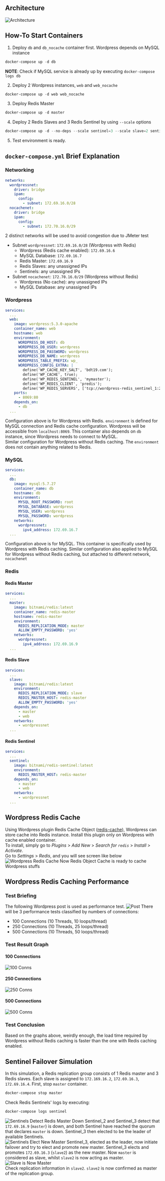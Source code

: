 ## Architecture
![Architecture](assets/architecture.png)

## How-To Start Containers
1. Deploy `db` and `db_nocache` container first. Wordpress depends on MySQL instance 
```powershell
docker-compose up -d db
```
**NOTE**: Check if MySQL service is already up by executing `docker-compose logs db`

2. Deploy 2 Wordpress instances, `web` and `web_nocache`
```powershell
docker-compose up -d web web_nocache
```
3. Deploy Redis Master
```powershell
docker-compose up -d master
```
4. Deploy 2 Redis Slaves and 3 Redis Sentinel by using `--scale` options
```powershell
docker-compose up -d --no-deps --scale sentinel=3 --scale slave=2 sentinel slave
```
5. Test environment is ready.
## `docker-compose.yml` Brief Explanation
### Networking
```yaml
networks:
  wordpressnet:
    driver: bridge
    ipam:
      config:
        - subnet: 172.69.16.0/28
  nocachenet:
    driver: bridge
    ipam:
      config:
        - subnet: 172.70.16.0/29
```
2 distinct networks will be used to avoid congestion due to JMeter test
- Subnet `wordpressnet`: `172.69.16.0/28` (Wordpress with Redis)
  - Wordpress (Redis cache enabled): `172.69.16.6`
  - MySQL Database: `172.69.16.7`
  - Redis Master: `172.69.16.9`
  - Redis Slaves: any unassigned IPs
  - Sentinels: any unassigned IPs
- Subnet `nocachenet`: `172.70.16.0/29` (Wordpress without Redis)
  - Wordpress (No cache): any unassigned IPs
  - MySQL Database: any unassigned IPs
### Wordpress
```yaml
services:
  ...
  web:
    image: wordpress:5.3.0-apache
    container_name: web
    hostname: web
    environment:
      WORDPRESS_DB_HOST: db
      WORDPRESS_DB_USER: wordpress
      WORDPRESS_DB_PASSWORD: wordpress
      WORDPRESS_DB_NAME: wordpress
      WORDPRESS_TABLE_PREFIX: wp_
      WORDPRESS_CONFIG_EXTRA: |
        define('WP_CACHE_KEY_SALT', 'bdt19.com');
        define('WP_CACHE', true);
        define('WP_REDIS_SENTINEL', 'mymaster');
        define('WP_REDIS_CLIENT', 'predis');        
        define('WP_REDIS_SERVERS', ['tcp://wordpress-redis_sentinel_1:26379/?alias=sen1', 'tcp://wordpress-redis_sentinel_2:26379/?alias=sen2', 'tcp://wordpress-redis_sentinel_3:26379/?alias=sen3']);      
    ports:
      - 8069:80
    depends_on:
      - db
  ...
```
Configuration above is for Wordpress with Redis. `environment` is defined for MySQL connection and Redis cache configuration. Wordpress will be accessible from `localhost:8069`. This container also depends on `db` instance, since Wordpress needs to connect to MySQL.  
Similar configuration for Wordpress without Redis caching. The `environment` does not contain anything related to Redis.
### MySQL
```yaml
services:
  ...
  db:
    image: mysql:5.7.27
    container_name: db
    hostname: db
    environment:
      MYSQL_ROOT_PASSWORD: root
      MYSQL_DATABASE: wordpress
      MYSQL_USER: wordpress
      MYSQL_PASSWORD: wordpress
    networks:
      wordpressnet:
        ipv4_address: 172.69.16.7
  ...
```
Configuration above is for MySQL. This container is specifically used by Wordpress with Redis caching. Similar configuration also applied to MySQL for Wordpress without Redis caching, but attached to different network, `nocachenet`
### Redis
#### Redis Master
```yaml
services:
  ...
  master:
    image: bitnami/redis:latest
    container_name: redis-master
    hostname: redis-master
    environment:
      REDIS_REPLICATION_MODE: master
      ALLOW_EMPTY_PASSWORD: 'yes'
    networks:
      wordpressnet:
        ipv4_address: 172.69.16.9
  ...
```
#### Redis Slave
```yaml
services:
  ...
  slave:
    image: bitnami/redis:latest
    environment:
      REDIS_REPLICATION_MODE: slave
      REDIS_MASTER_HOST: redis-master
      ALLOW_EMPTY_PASSWORD: 'yes'
    depends_on:
      - master
      - web
    networks:
      - wordpressnet
  ...
```
#### Redis Sentinel
```yaml
services:
  ...
  sentinel:
    image: bitnami/redis-sentinel:latest
    environment:
      REDIS_MASTER_HOST: redis-master
    depends_on:
      - master
      - web
    networks:
      - wordpressnet
  ...
```
## Wordpress Redis Cache
Using Wordpress plugin Redis Cache Object ([redis-cache](https://wordpress.org/plugins/redis-cache/)), Wordpress can store cache into Redis instance. Install this plugin only on Wordpress with cache enabled container.  
To install, simply go to *Plugins* > *Add New* > *Search for `redis`* > *Install* > *Activate*.  
Go to *Settings* > *Redis*, and you will see screen like below
![Wordpress Redis Cache](assets/wp_redis_cache.png)
Now Redis Object Cache is ready to cache Wordpress stuffs
## Wordpress Redis Caching Performance
### Test Briefing
The following Wordpress post is used as performance test.
![Post](assets/test_page.png)
There will be 3 performance tests classified by numbers of connections:
- 100 Connections (10 Threads, 10 loops/thread)
- 250 Connections (10 Threads, 25 loops/thread)
- 500 Connections (10 Threads, 50 loops/thread)
### Test Result Graph
#### 100 Connections
![100 Conns](assets/test_result_100_conns.png)
#### 250 Connections
![250 Conns](assets/test_result_250_conns.png)
#### 500 Connections
![500 Conns](assets/test_result_500_conns.png)
### Test Conclusion
Based on the graphs above, weirdly enough, the load time required by Wordpress without Redis caching is faster than the one with Redis caching enabled.
## Sentinel Failover Simulation
In this simulation, a Redis replication group consists of 1 Redis master and 3 Redis slaves. Each slave is assigned to `172.169.16.2`, `172.69.16.3`, `172.69.16.4`. First, stop `master` container.
```powershell
docker-compose stop master
```
Check Redis Sentinels' logs by executing:
```powershell
docker-compose logs sentinel
```
![Sentinels Detect Redis Master Down](assets/sentinel_detect_master_down.png)
Sentinel_2 and Sentinel_3 detect that `172.69.16.9` (`master`) is down, and both Sentinel have reached the quorum that declares `master` is down. Sentinel_3 then elected to be the leader of available Sentinels.  
![Sentinels Elect New Master](assets/sentinel_switch_master.png)
Sentinel_3, elected as the leader, now initiate failover and try to elect and promote new master. Sentinel_3 elects and promotes `172.69.16.3` (`slave2`) as the new master. Now `master` is considered as slave, whilst `slave2` is now acting as master.  
![Slave is Now Master](assets/slave_is_now_master.png)  
Check replication information in `slave2`. `slave2` is now confirmed as master of the replication group.
